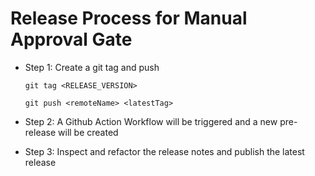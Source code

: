 # Release Process for Manual Approval Gate

* Step 1: Create a git tag and push 

    ```shell
    git tag <RELEASE_VERSION>     
    ```
  
    ```shell
    git push <remoteName> <latestTag>
    ```
  
* Step 2: A Github Action Workflow will be triggered and a new pre-release will be created

* Step 3: Inspect and refactor the release notes and publish the latest release 